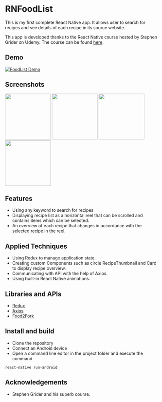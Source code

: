 # RNFoodList

This is my first complete React Native app. It allows user to search for recipes and see details of each recipe in its source website.

This app is developed thanks to the React Native course hosted by Stephen Grider on Udemy. The course can be found [here](https://www.udemy.com/the-complete-react-native-and-redux-course/).

## Demo

[![FoodList Demo](https://i.imgur.com/lfcXCIG.png)](https://youtu.be/mPQzb2kHxl8 "FoodList Demo")

## Screenshots

<p display="block" margin="auto">
    <img src="https://i.imgur.com/lgvVd2J.png" width="150">
    <img src="https://i.imgur.com/96uB0VG.png" width="150">
    <img src="https://i.imgur.com/kkOSPuD.png" width="150">
    <img src="https://i.imgur.com/U0gm6Av.png" width="150">
</p>

## Features
- Using any keyword to search for recipes
- Displaying recipe list as a horizontal reel that can be scrolled and contains items which can be selected.
- An overview of each recipe that changes in accordance with the selected recipe in the reel.

## Applied Techniques
- Using Redux to manage application state.
- Creating custom Components such as circle RecipeThumbnail and Card to display recipe overview.
- Communicating with API with the help of Axios.
- Using built-in React Native animations.

## Libraries and APIs
- [Redux](https://redux.js.org/)
- [Axios](https://github.com/axios/axios)
- [Food2Fork](https://food2fork.com/about/api)

## Install and build
- Clone the repository
- Connect an Android device
- Open a command line editor in the project folder and execute the command
```
react-native run-android
```

## Acknowledgements
- Stephen Grider and his superb course.